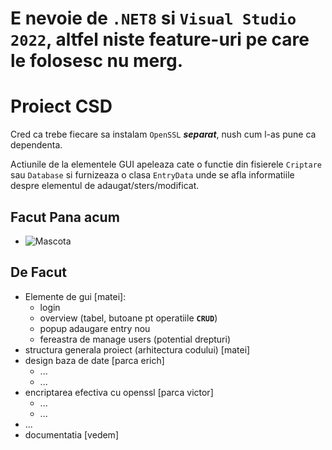 
# E nevoie de `.NET8` si `Visual Studio 2022`, altfel niste feature-uri pe care le folosesc nu merg.

# Proiect CSD
Cred ca trebe fiecare sa instalam `OpenSSL` ***separat***, nush cum l-as pune ca dependenta.

Actiunile de la elementele GUI apeleaza cate o functie din fisierele `Criptare` sau `Database`
si furnizeaza o clasa `EntryData` unde se afla informatiile despre elementul de adaugat/sters/modificat.

## Facut Pana acum
- ![Mascota](https://pbs.twimg.com/profile_images/775573562434256897/tq_qo0uc_400x400.jpg "Mascota")

## De Facut
- Elemente de gui [matei]: 
    - login
    - overview (tabel, butoane pt operatiile **`CRUD`**)
    - popup adaugare entry nou
    - fereastra de manage users (potential drepturi)
- structura generala proiect (arhitectura codului) [matei]
- design baza de date [parca erich]
    - ...
    - ...
- encriptarea efectiva cu openssl [parca victor]
    - ...
    - ...
- ...
- documentatia [vedem]